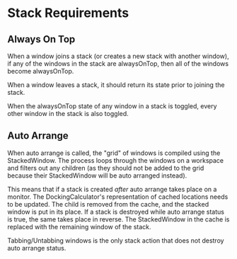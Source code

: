 # Stack Requirements

## Always On Top
When a window joins a stack (or creates a new stack with another window), if any of the windows in the stack are alwaysOnTop, then all of the windows become alwaysOnTop.

When a window leaves a stack, it should return its state prior to joining the stack.

When the alwaysOnTop state of any window in a stack is toggled, every other window in the stack is also toggled.

## Auto Arrange
When auto arrange is called, the "grid" of windows is compiled using the StackedWindow. The process loops through the windows on a workspace and filters out any children (as they should not be added to the grid because their StackedWindow will be auto arranged instead).

This means that if a stack is created _after_ auto arrange takes place on a monitor. The DockingCalculator's representation of cached locations needs to be updated. The child is removed from the cache, and the stacked window is put in its place. If a stack is destroyed while auto arrange status is true, the same takes place in reverse. The StackedWindow in the cache is replaced with the remaining window of the stack.

Tabbing/Untabbing windows is the only stack action that does not destroy auto arrange status.